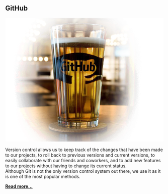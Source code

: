## GitHub
[![](https://github.com/mehdizebarjadan/GitHub/blob/master/images/Github-beer.png)](https://github.com/mehdizebarjadan/GitHub/wiki)

Version control allows us to keep track of the changes that have been made to our projects, to roll back to previous versions and current versions, to easily collaborate with our friends and coworkers, and to add new features to our projects without having to change its current status.    
Although Git is not the only version control system out there, we use it as it is one of the most popular methods.

**[Read more...](https://github.com/mehdizebarjadan/GitHub/wiki)**
